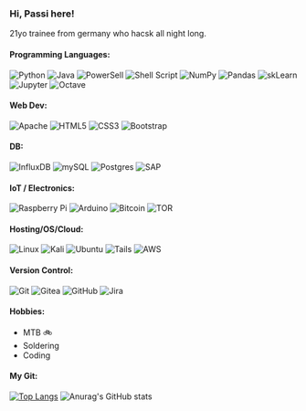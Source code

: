 ### Hi, Passi here!
21yo trainee from germany who hacsk all night long.

#### Programming Languages:
<p>
<img src="https://img.shields.io/badge/python-%2314354C.svg?style=for-the-badge&amp;logo=python&amp;logoColor=white" alt="Python">
<img src="https://img.shields.io/badge/java-%23ED8B00.svg?style=for-the-badge&amp;logo=java&amp;logoColor=white" alt="Java">
<img src="https://img.shields.io/badge/PowerShell-5391FE?style=for-the-badge&logo=PowerShell&logoColor=white" alt="PowerSell">
<img src="https://img.shields.io/badge/shell_script-%23121011.svg?style=for-the-badge&amp;logo=gnu-bash&amp;logoColor=white" alt="Shell Script">
<img src="https://img.shields.io/badge/numpy-%23013243.svg?style=for-the-badge&amp;logo=numpy&amp;logoColor=white" alt="NumPy">
<img src="https://img.shields.io/badge/pandas-%23150458.svg?style=for-the-badge&amp;logo=pandas&amp;logoColor=white" alt="Pandas">
<img src="https://img.shields.io/badge/scikit--learn-%23F7931E.svg?style=for-the-badge&logo=scikit-learn&logoColor=white" alt="skLearn">
<img src="https://img.shields.io/badge/Jupyter-F37626.svg?&style=for-the-badge&logo=Jupyter&logoColor=white" alt="Jupyter"> 
<img src="https://img.shields.io/badge/OCTAVE-darkblue?style=for-the-badge&logo=octave&logoColor=fcd683" alt="Octave">
</p>

#### Web Dev:
<p>
<img src="https://img.shields.io/badge/apache-%23D42029.svg?style=for-the-badge&amp;logo=apache&amp;logoColor=white" alt="Apache">
<img src="https://img.shields.io/badge/html5-%23E34F26.svg?style=for-the-badge&amp;logo=html5&amp;logoColor=white" alt="HTML5">
<img src="https://img.shields.io/badge/css3-%231572B6.svg?style=for-the-badge&amp;logo=css3&amp;logoColor=white" alt="CSS3">
<img src="https://img.shields.io/badge/bootstrap-%23563D7C.svg?style=for-the-badge&amp;logo=bootstrap&amp;logoColor=white" alt="Bootstrap">
</p>

#### DB:
<p>
<img src="https://img.shields.io/badge/InfluxDB-22ADF6?style=for-the-badge&logo=InfluxDB&logoColor=white" alt="InfluxDB">
<img src="https://img.shields.io/badge/MySQL-00000F?style=for-the-badge&logo=mysql&logoColor=white" alt="mySQL">
<img src="https://img.shields.io/badge/postgres-%23316192.svg?style=for-the-badge&amp;logo=postgresql&amp;logoColor=white" alt="Postgres">
<img src="https://img.shields.io/badge/SAP-0FAAFF?style=for-the-badge&logo=sap&logoColor=white" alt="SAP">  
</p>

#### IoT / Electronics:
<p>
<img src="https://img.shields.io/badge/-RaspberryPi-C51A4A?style=for-the-badge&amp;logo=Raspberry-Pi" alt="Raspberry Pi">
<img src="https://img.shields.io/badge/-Arduino-00979D?style=for-the-badge&amp;logo=Arduino&amp;logoColor=white" alt="Arduino">
<img src="https://img.shields.io/badge/Bitcoin-000000?style=for-the-badge&amp;logo=bitcoin&amp;logoColor=white" alt="Bitcoin">
<img src="https://img.shields.io/badge/Tor-7D4698?style=for-the-badge&logo=Tor-Browser&logoColor=white" alt="TOR">
</p>

#### Hosting/OS/Cloud:
<p>
<img src="https://img.shields.io/badge/Linux-FCC624?style=for-the-badge&amp;logo=linux&amp;logoColor=black" alt="Linux">
<img src="https://img.shields.io/badge/Kali_Linux-557C94?style=for-the-badge&logo=kali-linux&logoColor=white" alt="Kali">
<img src="https://img.shields.io/badge/Ubuntu-E95420?style=for-the-badge&logo=ubuntu&logoColor=white" alt="Ubuntu">
<img src="https://img.shields.io/badge/Tails%20-56347C?&style=for-the-badge&logo=tails&logoColor=white" alt="Tails">
<img src="https://img.shields.io/badge/Amazon_AWS-232F3E?style=for-the-badge&logo=amazon-aws&logoColor=white" alt="AWS">
</p>

#### Version Control:
<p>
<img src="https://img.shields.io/badge/git-%23F05033.svg?style=for-the-badge&amp;logo=git&amp;logoColor=white" alt="Git">
<img src="https://img.shields.io/badge/Gitea-34495E?style=for-the-badge&logo=gitea&logoColor=5D9425)" alt="Gitea">
<img src="https://img.shields.io/badge/github-%23121011.svg?style=for-the-badge&amp;logo=github&amp;logoColor=white" alt="GitHub">
<img src="https://img.shields.io/badge/Jira-0052CC?style=for-the-badge&logo=Jira&logoColor=white" alt="Jira">
</p>

#### Hobbies:
- MTB :bike:
- Soldering
- Coding

#### My Git:
[![Top Langs](https://github-readme-stats.vercel.app/api/top-langs/?username=pascalmasny&langs_count=8&theme=radical)]()
![Anurag's GitHub stats](https://github-readme-stats.vercel.app/api?username=pascalmasny&show_icons=true&theme=radical)

